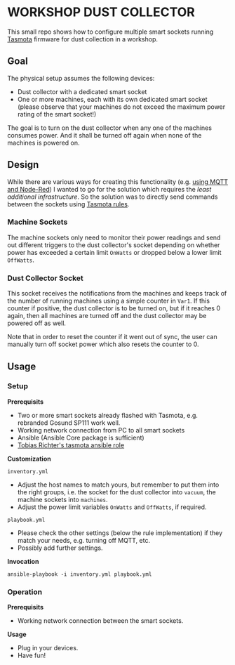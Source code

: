 # WORKSHOP DUST COLLECTOR

This small repo shows how to configure multiple smart sockets running
[Tasmota](https://tasmota.github.io/docs/) firmware for dust collection in
a workshop.

## Goal

The physical setup assumes the following devices:

* Dust collector with a dedicated smart socket
* One or more machines, each with its own dedicated smart socket
  (please observe that your machines do not exceed the maximum power rating of the smart socket!)

The goal is to turn on the dust collector when any one of the machines consumes power.
And it shall be turned off again when none of the machines is powered on.

## Design

While there are various ways for creating this functionality
(e.g. [using MQTT and Node-Red](https://www.youtube.com/watch?v=xD1uUO06SXk))
I wanted to go for the solution which requires the *least additional infrastructure*.
So the solution was to directly send commands between the sockets using
[Tasmota rules](https://tasmota.github.io/docs/Rules/).

### Machine Sockets

The machine sockets only need to monitor their power readings and send out different triggers
to the dust collector's socket
depending on whether power has exceeded a certain limit `OnWatts` or dropped below
a lower limit `OffWatts`.

### Dust Collector Socket

This socket receives the notifications from the machines and keeps track of the number of
running machines using a simple counter in `Var1`. If this counter if positive, the dust
collector is to be turned on, but if it reaches 0 again, then all machines are turned off
and the dust collector may be powered off as well.

Note that in order to reset the counter if it went out of sync, the user can manually turn off
socket power which also resets the counter to 0.

## Usage

### Setup

**Prerequisits**

* Two or more smart sockets already flashed with Tasmota, e.g. rebranded Gosund SP111 work well.
* Working network connection from PC to all smart sockets
* Ansible (Ansible Core package is sufficient)
* [Tobias Richter's tasmota ansible role](https://galaxy.ansible.com/tobias_richter/tasmota)

**Customization**

`inventory.yml`
* Adjust the host names to match yours, but remember to put them into the right groups,
  i.e. the socket for the dust collector into `vacuum`, the machine sockets into `machines`.
* Adjust the power limit variables `OnWatts` and `OffWatts`, if required.

`playbook.yml`
* Please check the other settings (below the rule implementation) if they match your needs,
  e.g. turning off MQTT, etc.
* Possibly add further settings.

**Invocation**

`ansible-playbook -i inventory.yml playbook.yml`

### Operation

**Prerequisits**

* Working network connection between the smart sockets.

**Usage**

* Plug in your devices.
* Have fun!

